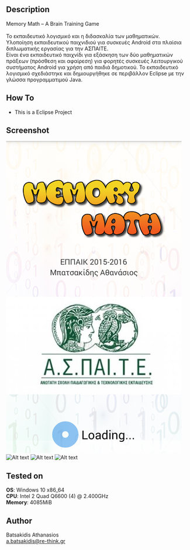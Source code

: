 ## Description ##

Memory Math – A Brain Training Game<br>
<br>
Το εκπαιδευτικό λογισμικό και η διδασκαλία των μαθηματικών.<br>
Υλοποίηση εκπαιδευτικού παιχνιδιού για συσκευές Android στα πλαίσια διπλωματικής εργασίας για την ΑΣΠΑΙΤΕ.<br>
Είναι ένα εκπαιδευτικό παιχνίδι για εξάσκηση των δύο μαθηματικών πράξεων (πρόσθεση και αφαίρεση) για φορητές συσκευές λειτουργικού συστήματος Android για χρήση από παιδιά δημοτικού. Το εκπαιδευτικό λογισμικό σχεδιάστηκε και δημιουργήθηκε σε περιβάλλον Eclipse με την γλώσσα προγραμματιμού Java.<br>

## How To ##

* This is a Eclipse Project

## Screenshot

![Alt text](/Screenshots/screen1.jpg?raw=true "memorymath")
![Alt text](/Screenshots/screen2.jpg?raw=true "memorymath")
![Alt text](/Screenshots/screen3.jpg?raw=true "memorymath")
![Alt text](/Screenshots/screen4.jpg?raw=true "memorymath")

## Tested on ##

**OS**: Windows 10 x86_64 <br>
**CPU**: Intel 2 Quad Q6600 (4) @ 2.400GHz <br>
**Memory**: 4085MiB <br>

## Author ##

Batsakidis Athanasios<br>
a.batsakidis@re-think.gr